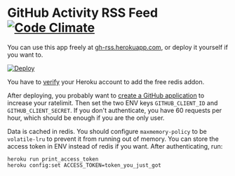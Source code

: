 # GitHub Activity RSS Feed [![Code Climate](https://codeclimate.com/github/stefansundin/github-activity/badges/gpa.svg)](https://codeclimate.com/github/stefansundin/github-activity)

You can use this app freely at [gh-rss.herokuapp.com](https://gh-rss.herokuapp.com/), or deploy it yourself if you want to.

[![Deploy](https://www.herokucdn.com/deploy/button.png)](https://heroku.com/deploy?template=https://github.com/stefansundin/github-activity)

You have to [verify](https://heroku.com/verify) your Heroku account to add the free redis addon.

After deploying, you probably want to [create a GitHub application](https://github.com/settings/applications/new) to increase your ratelimit. Then set the two ENV keys `GITHUB_CLIENT_ID` and `GITHUB_CLIENT_SECRET`. If you don't authenticate, you have 60 requests per hour, which should be enough if you are the only user.

Data is cached in redis. You should configure `maxmemory-policy` to be `volatile-lru` to prevent it from running out of memory. You can store the access token in ENV instead of redis if you want. After authenticating, run:

```
heroku run print_access_token
heroku config:set ACCESS_TOKEN=token_you_just_got
```

